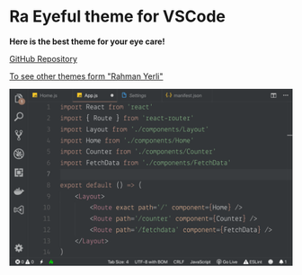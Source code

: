 # Ra Eyeful theme for VSCode

**Here is the best theme for your eye care!**

[GitHub Repository](https://github.com/rahmanyerli/ra-eyeful)

[To see other themes form "Rahman Yerli"](https://marketplace.visualstudio.com/publishers/rahmanyerli)

![Screen Shot](https://github.com/rahmanyerli/ra-eyeful/raw/master/./images/code.png)